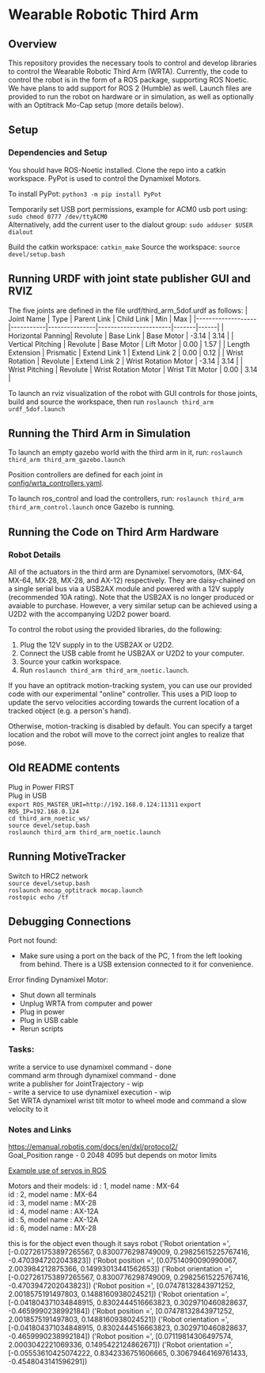 # Wearable Robotic Third Arm

## Overview
This repository provides the necessary tools to control and develop libraries to control the Wearable Robotic Third Arm (WRTA).
Currently, the code to control the robot is in the form of a ROS package, supporting ROS Noetic. We have plans to add support for ROS 2 (Humble) as well.
Launch files are provided to run the robot on hardware or in simulation, as well as optionally with an Optitrack Mo-Cap setup (more details below).

## Setup

### Dependencies and Setup
You should have ROS-Noetic installed. Clone the repo into a catkin workspace.
PyPot is used to control the Dynamixel Motors. 

To install PyPot: `python3 -m pip install PyPot`    
<!-- Install PyPot (Python 2.7): `pip install PyPot==3.3.1`   -->

Temporarily set USB port permissions, example for ACM0 usb port using: `sudo chmod 0777 /dev/ttyACM0`  
Alternatively, add the current user to the dialout group: `sudo adduser $USER dialout`

Build the catkin workspace: `catkin_make`
Source the workspace: `source devel/setup.bash`

## Running URDF with joint state publisher GUI and RVIZ
The five joints are defined in the file urdf/third_arm_5dof.urdf as follows:
| Joint	Name		| Type		| Parent Link	| Child Link   	        | Min	| Max  |
|-------------------|-----------|---------------|-----------------------|-------|------|
| Horizontal Panning| Revolute	| Base Link		| Base Motor	        | -3.14	| 3.14 |
| Vertical Pitching	| Revolute	| Base Motor	| Lift Motor	        | 0.00	| 1.57 |
| Length Extension	| Prismatic	| Extend Link 1	| Extend Link 2	        | 0.00	| 0.12 |
| Wrist Rotation	| Revolute	| Extend Link 2	| Wrist Rotation Motor	| -3.14	| 3.14 |
| Wrist Pitching	| Revolute	| Wrist Rotation Motor	| Wrist Tilt Motor	| 0.00	| 3.14 |

To launch an rviz visualization of the robot with GUI controls for those joints, build and source the workspace, then run `roslaunch third_arm urdf_5dof.launch`


## Running the Third Arm in Simulation
To launch an empty gazebo world with the third arm in it, run:
`roslaunch third_arm third_arm_gazebo.launch`

Position controllers are defined for each joint in [config/wrta_controllers.yaml](config/wrta_controllers.yaml).

To launch ros_control and load the controllers, run:
`roslaunch third_arm third_arm_control.launch`
once Gazebo is running.

## Running the Code on Third Arm Hardware

### Robot Details
All of the actuators in the third arm are Dynamixel servomotors, (MX-64, MX-64, MX-28, MX-28, and AX-12) respectively.
They are daisy-chained on a single serial bus via a USB2AX module and powered with a 12V supply (recommended 10A rating).
Note that the USB2AX is no longer produced or avaiable to purchase. However, a very similar setup can be achieved using a U2D2 with the accompanying U2D2 power board. 

To control the robot using the provided libraries, do the following:
1. Plug the 12V supply in to the USB2AX or U2D2.
2. Connect the USB cable fromt he USB2AX or U2D2 to your computer.
3. Source your catkin workspace.
4. Run `roslaunch third_arm third_arm_noetic.launch`.

If you have an optitrack motion-tracking system, you can use our provided code with our experimental "online" controller. This uses a PID loop to update the servo velocities according towards the current location of a tracked object (e.g. a person's hand).

Otherwise, motion-tracking is disabled by default. You can specify a target location and the robot will move to the correct joint angles to realize that pose.


## Old README contents
Plug in Power FIRST  
Plug in USB  
`export ROS_MASTER_URI=http://192.168.0.124:11311`
`export ROS_IP=192.168.0.124`  
`cd third_arm_noetic_ws/`  
`source devel/setup.bash`  
`roslaunch third_arm third_arm_noetic.launch`  




## Running MotiveTracker
Switch to HRC2 network  
`source devel/setup.bash`  
`roslaunch mocap_optitrack mocap.launch`  
`rostopic echo /tf`  

## Debugging Connections

Port not found:
- Make sure using a port on the back of the PC, 1 from the left looking from behind. There is a USB extension connected to it for convenience.  

Error finding Dynamixel Motor:
- Shut down all terminals  
- Unplug WRTA from computer and power  
- Plug in power  
- Plug in USB cable  
- Rerun scripts  


### Tasks:

write a service to use dynamixel command - done  
command arm through dynamixel command - done  
write a publisher for JointTrajectory - wip  
	- write a service to use dynamixel execution - wip  
Set WRTA dynamixel wrist tilt motor to wheel mode and command a slow velocity to it

### Notes and Links

https://emanual.robotis.com/docs/en/dxl/protocol2/  
Goal_Position range - 0 2048 4095 but depends on motor limits  

[Example use of servos in ROS](https://www.theconstructsim.com/morpheus-chair-dynamixel-servos-with-robot-arm-ros-s4-ep-1/)

Motors and their models:
id : 1, model name : MX-64  
id : 2, model name : MX-64  
id : 3, model name : MX-28  
id : 4, model name : AX-12A  
id : 5, model name : AX-12A  
id : 6, model name : MX-28  

this is for the object even though it says robot
('Robot orientation =', [-0.027261753897265567, 0.8300776298749009, 0.29825615225767416, -0.4703947202043823])
('Robot position =', [0.07514090090990067, 2.003984212875366, 0.14993013441562653])
('Robot orientation =', [-0.027261753897265567, 0.8300776298749009, 0.29825615225767416, -0.4703947202043823])
('Robot position =', [0.07478132843971252, 2.0018575191497803, 0.1488160938024521])
('Robot orientation =', [-0.041804371034848915, 0.8302444516663823, 0.3029710460828637, -0.4659990238992184])
('Robot position =', [0.07478132843971252, 2.0018575191497803, 0.1488160938024521])
('Robot orientation =', [-0.041804371034848915, 0.8302444516663823, 0.3029710460828637, -0.4659990238992184])
('Robot position =', [0.07119814306497574, 2.0003042221069336, 0.1495422124862671])
('Robot orientation =', [-0.05553610425074222, 0.8342336751606665, 0.30679464169761433, -0.4548043141596291])
